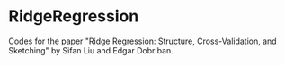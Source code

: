 # RidgeRegression

Codes for the paper "Ridge Regression: Structure, Cross-Validation, and Sketching" by Sifan Liu and Edgar Dobriban.
